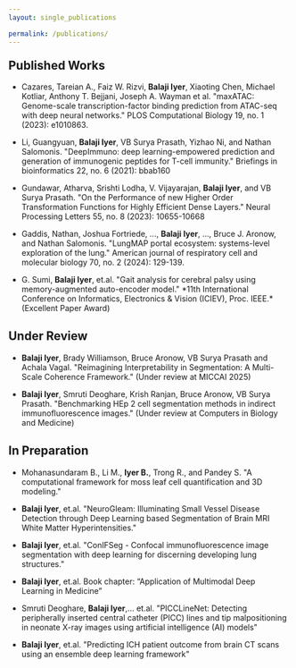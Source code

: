```yaml
---
layout: single_publications

permalink: /publications/
---
```

<div class="publications-page">
<h2 class="color-title" style="margin-top: 1em">Published Works</h2>

<ul>
    <li><p class="publication-details" > Cazares, Tareian A., Faiz W. Rizvi, <strong>Balaji Iyer</strong>, Xiaoting Chen, Michael Kotliar, Anthony T. Bejjani, Joseph A. Wayman et al. "maxATAC: Genome-scale transcription-factor binding prediction from ATAC-seq with deep neural networks." PLOS Computational Biology 19, no. 1 (2023): e1010863.</p></li>
    <li><p class="publication-details"> Li, Guangyuan, <strong>Balaji Iyer</strong>, VB Surya Prasath, Yizhao Ni, and Nathan Salomonis. "DeepImmuno: deep learning-empowered prediction and generation of immunogenic peptides for T-cell immunity." Briefings in bioinformatics 22, no. 6 (2021): bbab160</p></li>
    <li><p class="publication-details" > Gundawar, Atharva, Srishti Lodha, V. Vijayarajan, <strong>Balaji Iyer</strong>, and VB Surya Prasath. "On the Performance of new Higher Order Transformation Functions for Highly Efficient Dense Layers." Neural Processing Letters 55, no. 8 (2023): 10655-10668</p></li> 
    <li><p class="publication-details" > Gaddis, Nathan, Joshua Fortriede, ..., <strong>Balaji Iyer</strong>, ..., Bruce J. Aronow, and Nathan Salomonis. "LungMAP portal ecosystem: systems-level exploration of the lung." American journal of respiratory cell and molecular biology 70, no. 2 (2024): 129-139.</p></li>
    <li><p class="publication-details" >G. Sumi, <strong>Balaji Iyer</strong>, et.al. "Gait analysis for cerebral palsy using memory-augmented auto-encoder model." *11th International Conference on Informatics, Electronics & Vision (ICIEV), Proc. IEEE.* (Excellent Paper Award)</p></li>          
  </ul>
</div>

<div class="publications-page">
<h2 class="color-title">Under Review</h2>
<ul>
    <li><p class="publication-details" > <strong>Balaji Iyer</strong>, Brady Williamson, Bruce Aronow, VB Surya Prasath and Achala Vagal. "Reimagining Interpretability in Segmentation: A Multi-Scale Coherence Framework." (Under review at MICCAI 2025)</p></li>
    <li><p class="publication-details" ><strong>Balaji Iyer</strong>, Smruti Deoghare, Krish Ranjan, Bruce Aronow, VB Surya Prasath. "Benchmarking HEp 2 cell segmentation methods in indirect immunofluorescence images." (Under review at Computers in Biology and Medicine)</p></li>
   </ul>
</div>

<div class="publications-page">
<h2 class="color-title">In Preparation</h2>

<ul>
    <li><p class="publication-details" > Mohanasundaram B., Li M., <strong>Iyer B.</strong>, Trong R., and Pandey S. "A computational framework for moss leaf cell quantification and 3D modeling."</p></li>
    <li><p class="publication-details" > <strong>Balaji Iyer</strong>, et.al. "NeuroGleam: Illuminating Small Vessel Disease Detection through Deep Learning based Segmentation of Brain MRI White Matter Hyperintensities."</p></li>
    <li><p class="publication-details" ><strong>Balaji Iyer</strong>, et.al. "ConIFSeg - Confocal immunofluorescence image segmentation with deep learning for discerning developing lung structures."</p></li>
    <li><p class="publication-details" ><strong>Balaji Iyer</strong>, et.al. Book chapter: “Application of Multimodal Deep Learning in Medicine”</p></li>
    <li><p class="publication-details" >Smruti Deoghare, <strong>Balaji Iyer</strong>,... et.al. "PICCLineNet: Detecting peripherally inserted central catheter (PICC) lines and tip malpositioning in neonate X-ray images using artificial intelligence (AI) models" </p></li>
    <li><p class="publication-details" ><strong>Balaji Iyer</strong>, et.al. "Predicting ICH patient outcome from brain CT scans using an ensemble deep learning framework" </p></li>
   </ul>
</div>
